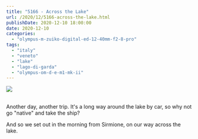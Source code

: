```yaml
---
title: "5166 - Across the Lake"
url: /2020/12/5166-across-the-lake.html
publishDate: 2020-12-10 18:00:00
date: 2020-12-10
categories: 
  - "olympus-m-zuiko-digital-ed-12-40mm-f2-8-pro"
tags: 
  - "italy"
  - "veneto"
  - "lake"
  - "lago-di-garda"
  - "olympus-om-d-e-m1-mk-ii"
---
```

<div class="container">
<div class="center"><a target="_blank" href="https://d25zfm9zpd7gm5.cloudfront.net/1200x1200/2018/20180912_082816_lr.jpg"><img class="webfeedsFeaturedVisual" src="https://d25zfm9zpd7gm5.cloudfront.net/0600x0600/2018/20180912_082816_lr.jpg" /></a></div>
</div>
<br />

Another day, another trip. It's a long way around the lake by car,
so why not go "native" and take the ship?

And so we set out in the morning from Sirmione, on our way across
the lake.